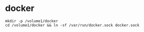 # docker

```
mkdir -p /volume1/docker
cd /volume1/docker && ln -sf /var/run/docker.sock docker.sock
```

